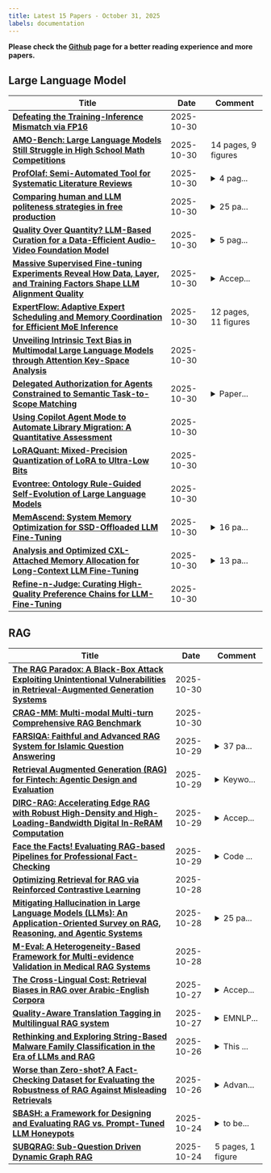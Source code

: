 ```yaml
---
title: Latest 15 Papers - October 31, 2025
labels: documentation
---
```

**Please check the [Github](https://github.com/zezhishao/MTS_Daily_ArXiv) page for a better reading experience and more papers.**

## Large Language Model
| **Title** | **Date** | **Comment** |
| --- | --- | --- |
| **[Defeating the Training-Inference Mismatch via FP16](http://arxiv.org/abs/2510.26788v1)** | 2025-10-30 |  |
| **[AMO-Bench: Large Language Models Still Struggle in High School Math Competitions](http://arxiv.org/abs/2510.26768v1)** | 2025-10-30 | 14 pages, 9 figures |
| **[ProfOlaf: Semi-Automated Tool for Systematic Literature Reviews](http://arxiv.org/abs/2510.26750v1)** | 2025-10-30 | <details><summary>4 pag...</summary><p>4 pages, 1 Figure, 2 tables</p></details> |
| **[Comparing human and LLM politeness strategies in free production](http://arxiv.org/abs/2506.09391v2)** | 2025-10-30 | <details><summary>25 pa...</summary><p>25 pages, 5 figures | EMNLP 2025 camera-ready version</p></details> |
| **[Quality Over Quantity? LLM-Based Curation for a Data-Efficient Audio-Video Foundation Model](http://arxiv.org/abs/2503.09205v3)** | 2025-10-30 | <details><summary>5 pag...</summary><p>5 pages, 5 figures, 2 tables. Accepted at EUSIPCO 2025</p></details> |
| **[Massive Supervised Fine-tuning Experiments Reveal How Data, Layer, and Training Factors Shape LLM Alignment Quality](http://arxiv.org/abs/2506.14681v2)** | 2025-10-30 | <details><summary>Accep...</summary><p>Accepted to EMNLP 2025 (Main Conference). Models and evaluation results available at: https://github.com/llm-jp/massive-sft</p></details> |
| **[ExpertFlow: Adaptive Expert Scheduling and Memory Coordination for Efficient MoE Inference](http://arxiv.org/abs/2510.26730v1)** | 2025-10-30 | 12 pages, 11 figures |
| **[Unveiling Intrinsic Text Bias in Multimodal Large Language Models through Attention Key-Space Analysis](http://arxiv.org/abs/2510.26721v1)** | 2025-10-30 |  |
| **[Delegated Authorization for Agents Constrained to Semantic Task-to-Scope Matching](http://arxiv.org/abs/2510.26702v1)** | 2025-10-30 | <details><summary>Paper...</summary><p>Paper page at https://outshift-open.github.io/ASTRA</p></details> |
| **[Using Copilot Agent Mode to Automate Library Migration: A Quantitative Assessment](http://arxiv.org/abs/2510.26699v1)** | 2025-10-30 |  |
| **[LoRAQuant: Mixed-Precision Quantization of LoRA to Ultra-Low Bits](http://arxiv.org/abs/2510.26690v1)** | 2025-10-30 |  |
| **[Evontree: Ontology Rule-Guided Self-Evolution of Large Language Models](http://arxiv.org/abs/2510.26683v1)** | 2025-10-30 |  |
| **[MemAscend: System Memory Optimization for SSD-Offloaded LLM Fine-Tuning](http://arxiv.org/abs/2505.23254v3)** | 2025-10-30 | <details><summary>16 pa...</summary><p>16 pages, 21 figures, 6 tables</p></details> |
| **[Analysis and Optimized CXL-Attached Memory Allocation for Long-Context LLM Fine-Tuning](http://arxiv.org/abs/2507.03305v2)** | 2025-10-30 | <details><summary>13 pa...</summary><p>13 pages, 15 figures, 2 tables</p></details> |
| **[Refine-n-Judge: Curating High-Quality Preference Chains for LLM-Fine-Tuning](http://arxiv.org/abs/2508.01543v2)** | 2025-10-30 |  |

## RAG
| **Title** | **Date** | **Comment** |
| --- | --- | --- |
| **[The RAG Paradox: A Black-Box Attack Exploiting Unintentional Vulnerabilities in Retrieval-Augmented Generation Systems](http://arxiv.org/abs/2502.20995v3)** | 2025-10-30 |  |
| **[CRAG-MM: Multi-modal Multi-turn Comprehensive RAG Benchmark](http://arxiv.org/abs/2510.26160v1)** | 2025-10-30 |  |
| **[FARSIQA: Faithful and Advanced RAG System for Islamic Question Answering](http://arxiv.org/abs/2510.25621v1)** | 2025-10-29 | <details><summary>37 pa...</summary><p>37 pages, 5 figures, 10 tables. Keywords: Retrieval-Augmented Generation (RAG), Question Answering (QA), Islamic Knowledge Base, Faithful AI, Persian NLP, Multi-hop Reasoning, Large Language Models (LLMs)</p></details> |
| **[Retrieval Augmented Generation (RAG) for Fintech: Agentic Design and Evaluation](http://arxiv.org/abs/2510.25518v1)** | 2025-10-29 | <details><summary>Keywo...</summary><p>Keywords: RAG Agentic AI Fintech NLP KB Domain-Specific Ontology Query Understanding</p></details> |
| **[DIRC-RAG: Accelerating Edge RAG with Robust High-Density and High-Loading-Bandwidth Digital In-ReRAM Computation](http://arxiv.org/abs/2510.25278v1)** | 2025-10-29 | <details><summary>Accep...</summary><p>Accepted by 2025 IEEE/ACM ISLPED</p></details> |
| **[Face the Facts! Evaluating RAG-based Pipelines for Professional Fact-Checking](http://arxiv.org/abs/2412.15189v3)** | 2025-10-29 | <details><summary>Code ...</summary><p>Code and data at https://github.com/drusso98/face-the-facts - Accepted for publication at INLG 2025</p></details> |
| **[Optimizing Retrieval for RAG via Reinforced Contrastive Learning](http://arxiv.org/abs/2510.24652v1)** | 2025-10-28 |  |
| **[Mitigating Hallucination in Large Language Models (LLMs): An Application-Oriented Survey on RAG, Reasoning, and Agentic Systems](http://arxiv.org/abs/2510.24476v1)** | 2025-10-28 | <details><summary>25 pa...</summary><p>25 pages, 7 figures, 3 tables</p></details> |
| **[M-Eval: A Heterogeneity-Based Framework for Multi-evidence Validation in Medical RAG Systems](http://arxiv.org/abs/2510.23995v1)** | 2025-10-28 |  |
| **[The Cross-Lingual Cost: Retrieval Biases in RAG over Arabic-English Corpora](http://arxiv.org/abs/2507.07543v2)** | 2025-10-27 | <details><summary>Accep...</summary><p>Accepted to ArabicNLP 2025</p></details> |
| **[Quality-Aware Translation Tagging in Multilingual RAG system](http://arxiv.org/abs/2510.23070v1)** | 2025-10-27 | <details><summary>EMNLP...</summary><p>EMNLP 2025 MRL Workshop</p></details> |
| **[Rethinking and Exploring String-Based Malware Family Classification in the Era of LLMs and RAG](http://arxiv.org/abs/2507.04055v2)** | 2025-10-26 | <details><summary>This ...</summary><p>This is a technical report from Lingnan University, Hong Kong. Code is available at https://github.com/AIS2Lab/MalwareGPT</p></details> |
| **[Worse than Zero-shot? A Fact-Checking Dataset for Evaluating the Robustness of RAG Against Misleading Retrievals](http://arxiv.org/abs/2502.16101v3)** | 2025-10-26 | <details><summary>Advan...</summary><p>Advances in Neural Information Processing Systems (NeurIPS 2025)</p></details> |
| **[SBASH: a Framework for Designing and Evaluating RAG vs. Prompt-Tuned LLM Honeypots](http://arxiv.org/abs/2510.21459v1)** | 2025-10-24 | <details><summary>to be...</summary><p>to be published in: The 3rd International Conference on Foundation and Large Language Models (FLLM2025), IEEE, 2025</p></details> |
| **[SUBQRAG: Sub-Question Driven Dynamic Graph RAG](http://arxiv.org/abs/2510.07718v2)** | 2025-10-24 | 5 pages, 1 figure |

